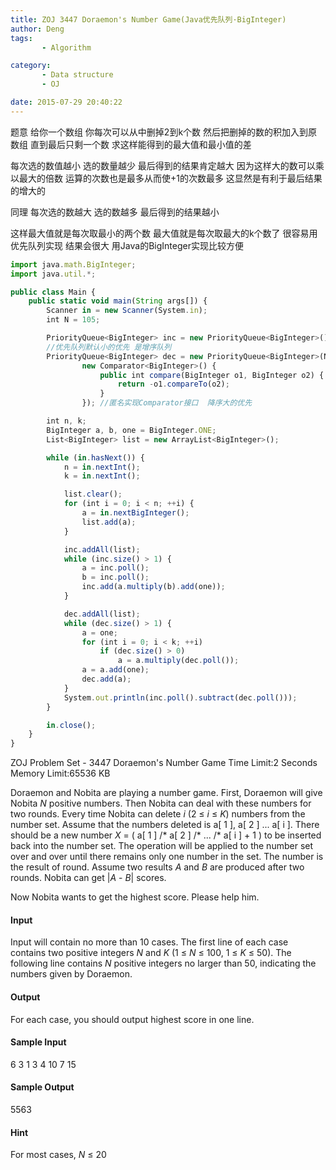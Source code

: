```yaml
---
title: ZOJ 3447 Doraemon's Number Game(Java优先队列·BigInteger)
author: Deng
tags: 
       - Algorithm

category: 
       - Data structure
       - OJ

date: 2015-07-29 20:40:22
---
```

题意 给你一个数组 你每次可以从中删掉2到k个数 然后把删掉的数的积加入到原数组 直到最后只剩一个数 求这样能得到的最大值和最小值的差

每次选的数值越小 选的数量越少 最后得到的结果肯定越大 因为这样大的数可以乘以最大的倍数 运算的次数也是最多从而使+1的次数最多 这显然是有利于最后结果的增大的

同理 每次选的数越大 选的数越多 最后得到的结果越小

这样最大值就是每次取最小的两个数 最大值就是每次取最大的k个数了 很容易用优先队列实现 结果会很大 用Java的BigInteger实现比较方便

```js 
import java.math.BigInteger;
import java.util.*;

public class Main {
	public static void main(String args[]) {
		Scanner in = new Scanner(System.in);
		int N = 105;

		PriorityQueue<BigInteger> inc = new PriorityQueue<BigInteger>();
		//优先队列默认小的优先 是增序队列
		PriorityQueue<BigInteger> dec = new PriorityQueue<BigInteger>(N,
				new Comparator<BigInteger>() {
					public int compare(BigInteger o1, BigInteger o2) {
						return -o1.compareTo(o2);
					}
				}); //匿名实现Comparator接口  降序大的优先

		int n, k;
		BigInteger a, b, one = BigInteger.ONE;
		List<BigInteger> list = new ArrayList<BigInteger>();

		while (in.hasNext()) {
			n = in.nextInt();
			k = in.nextInt();

			list.clear();
			for (int i = 0; i < n; ++i) {
				a = in.nextBigInteger();
				list.add(a);
			}

			inc.addAll(list);
			while (inc.size() > 1) {
				a = inc.poll();
				b = inc.poll();
				inc.add(a.multiply(b).add(one));
			}

			dec.addAll(list);
			while (dec.size() > 1) {
				a = one;
				for (int i = 0; i < k; ++i)
					if (dec.size() > 0)
						a = a.multiply(dec.poll());
				a = a.add(one);
				dec.add(a);
			}
			System.out.println(inc.poll().subtract(dec.poll()));
		}

		in.close();
	}
}
```

ZOJ Problem Set - 3447
Doraemon's Number Game    Time Limit:2 Seconds Memory Limit:65536 KB

Doraemon and Nobita are playing a number game. First, Doraemon will give Nobita *N* positive numbers. Then Nobita can deal with these numbers for two rounds. Every time Nobita can delete *i* (2 ≤ *i* ≤ *K*) numbers from the number set. Assume that the numbers deleted is a[ 1 ], a[ 2 ] ... a[ i ]. There should be a new number *X* = ( a[ 1 ] /* a[ 2 ] /* ... /* a[ i ] + 1 ) to be inserted back into the number set. The operation will be applied to the number set over and over until there remains only one number in the set. The number is the result of round. Assume two results *A* and *B* are produced after two rounds. Nobita can get |*A* - *B*| scores.

Now Nobita wants to get the highest score. Please help him.

#### Input

Input will contain no more than 10 cases. The first line of each case contains two positive integers *N* and *K* (1 ≤ *N* ≤ 100, 1 ≤ *K* ≤ 50). The following line contains *N* positive integers no larger than 50, indicating the numbers given by Doraemon.

#### Output

For each case, you should output highest score in one line.

#### Sample Input

6 3 1 3 4 10 7 15

#### Sample Output

5563

#### Hint

For most cases, *N* ≤ 20